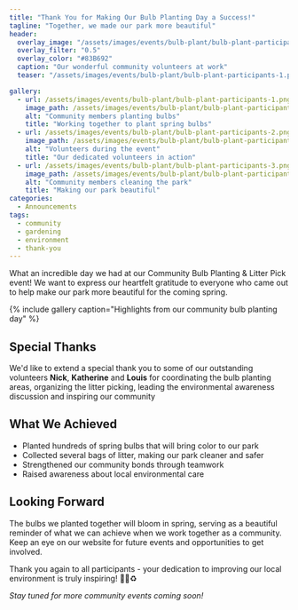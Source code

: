 ```yaml
---
title: "Thank You for Making Our Bulb Planting Day a Success!"
tagline: "Together, we made our park more beautiful"
header:
  overlay_image: "/assets/images/events/bulb-plant/bulb-plant-participants-1.png"
  overlay_filter: "0.5"
  overlay_color: "#83B692"
  caption: "Our wonderful community volunteers at work"
  teaser: "/assets/images/events/bulb-plant/bulb-plant-participants-1.png"

gallery:
  - url: /assets/images/events/bulb-plant/bulb-plant-participants-1.png
    image_path: /assets/images/events/bulb-plant/bulb-plant-participants-1.png
    alt: "Community members planting bulbs"
    title: "Working together to plant spring bulbs"
  - url: /assets/images/events/bulb-plant/bulb-plant-participants-2.png
    image_path: /assets/images/events/bulb-plant/bulb-plant-participants-2.png
    alt: "Volunteers during the event"
    title: "Our dedicated volunteers in action"
  - url: /assets/images/events/bulb-plant/bulb-plant-participants-3.png
    image_path: /assets/images/events/bulb-plant/bulb-plant-participants-3.png
    alt: "Community members cleaning the park"
    title: "Making our park beautiful"
categories: 
  - Announcements
tags:
  - community
  - gardening
  - environment
  - thank-you
---
```


What an incredible day we had at our Community Bulb Planting & Litter Pick event! We want to express our heartfelt gratitude to everyone who came out to help make our park more beautiful for the coming spring.

{% include gallery caption="Highlights from our community bulb planting day" %}

## Special Thanks

We'd like to extend a special thank you to some of our outstanding volunteers **Nick**, **Katherine** and **Louis** for coordinating the bulb planting areas, organizing the litter picking, leading the environmental awareness discussion and inspiring our community

## What We Achieved

- Planted hundreds of spring bulbs that will bring color to our park
- Collected several bags of litter, making our park cleaner and safer
- Strengthened our community bonds through teamwork
- Raised awareness about local environmental care

## Looking Forward

The bulbs we planted together will bloom in spring, serving as a beautiful reminder of what we can achieve when we work together as a community. Keep an eye on our website for future events and opportunities to get involved.

Thank you again to all participants - your dedication to improving our local environment is truly inspiring! 🌷🌱♻️

*Stay tuned for more community events coming soon!*